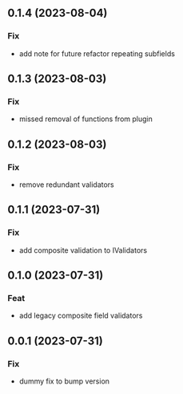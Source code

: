 ## 0.1.4 (2023-08-04)

### Fix

- add note for future refactor repeating subfields

## 0.1.3 (2023-08-03)

### Fix

- missed removal of functions from plugin

## 0.1.2 (2023-08-03)

### Fix

- remove redundant validators

## 0.1.1 (2023-07-31)

### Fix

- add composite validation to IValidators

## 0.1.0 (2023-07-31)

### Feat

- add legacy composite field validators

## 0.0.1 (2023-07-31)

### Fix

- dummy fix to bump version
